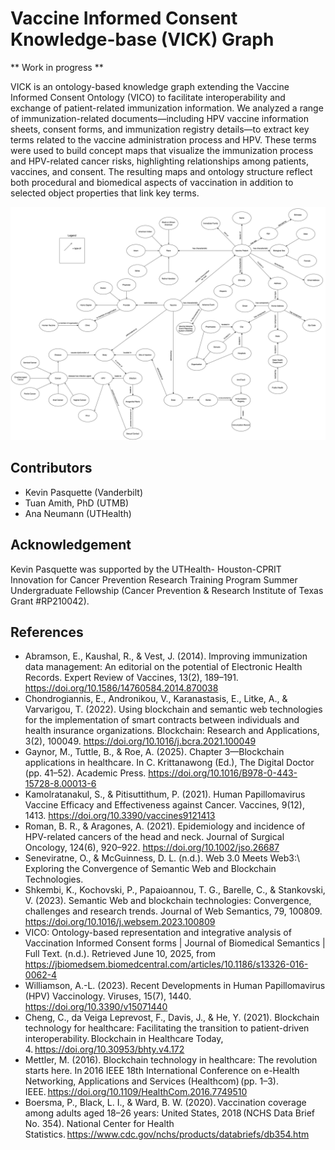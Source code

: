# Vaccine Informed Consent Knowledge-base (VICK) Graph

** Work in progress **

VICK is an ontology-based knowledge graph extending the Vaccine Informed Consent Ontology (VICO) to facilitate interoperability and exchange of patient-related immunization information. We analyzed a range of immunization-related documents—including HPV vaccine information sheets, consent forms, and immunization registry details—to extract key terms related to the vaccine administration process and HPV. These terms were used to build concept maps that visualize the immunization process and HPV-related cancer risks, highlighting relationships among patients, vaccines, and consent. The resulting maps and ontology structure reflect both procedural and biomedical aspects of vaccination in addition to selected object properties that link key terms. 

![CM1](https://github.com/VICK-Blockchain/VICK-KnowledgeGraph/blob/main/vickcm1.jpg)


## Contributors

* Kevin Pasquette (Vanderbilt)
* Tuan Amith, PhD (UTMB)
* Ana Neumann (UTHealth)

## Acknowledgement

Kevin Pasquette was supported by the UTHealth- Houston-CPRIT Innovation for Cancer Prevention Research Training Program Summer Undergraduate Fellowship (Cancer Prevention & Research Institute of Texas Grant #RP210042).

## References
* Abramson, E., Kaushal, R., & Vest, J. (2014). Improving immunization data management: An editorial on the potential of Electronic Health Records. Expert Review of Vaccines, 13(2), 189–191. https://doi.org/10.1586/14760584.2014.870038 <br>
* Chondrogiannis, E., Andronikou, V., Karanastasis, E., Litke, A., & Varvarigou, T. (2022). Using blockchain and semantic web technologies for the implementation of smart contracts between individuals and health insurance organizations. Blockchain: Research and Applications, 3(2), 100049. https://doi.org/10.1016/j.bcra.2021.100049  <br>
* Gaynor, M., Tuttle, B., & Roe, A. (2025). Chapter 3—Blockchain applications in healthcare. In C. Krittanawong (Ed.), The Digital Doctor (pp. 41–52). Academic Press. https://doi.org/10.1016/B978-0-443-15728-8.00013-6 <br>
* Kamolratanakul, S., & Pitisuttithum, P. (2021). Human Papillomavirus Vaccine Efficacy and Effectiveness against Cancer. Vaccines, 9(12), 1413. https://doi.org/10.3390/vaccines9121413 <br>
* Roman, B. R., & Aragones, A. (2021). Epidemiology and incidence of HPV-related cancers of the head and neck. Journal of Surgical Oncology, 124(6), 920–922. https://doi.org/10.1002/jso.26687 <br>
* Seneviratne, O., & McGuinness, D. L. (n.d.). Web 3.0 Meets Web3:\\ Exploring the Convergence of Semantic Web and Blockchain Technologies. <br>
* Shkembi, K., Kochovski, P., Papaioannou, T. G., Barelle, C., & Stankovski, V. (2023). Semantic Web and blockchain technologies: Convergence, challenges and research trends. Journal of Web Semantics, 79, 100809. https://doi.org/10.1016/j.websem.2023.100809 <br>
* VICO: Ontology-based representation and integrative analysis of Vaccination Informed Consent forms | Journal of Biomedical Semantics | Full Text. (n.d.). Retrieved June 10, 2025, from https://jbiomedsem.biomedcentral.com/articles/10.1186/s13326-016-0062-4 <br>
* Williamson, A.-L. (2023). Recent Developments in Human Papillomavirus (HPV) Vaccinology. Viruses, 15(7), 1440. https://doi.org/10.3390/v15071440 <br>
* Cheng, C., da Veiga Leprevost, F., Davis, J., & He, Y. (2021). Blockchain technology for healthcare: Facilitating the transition to patient-driven interoperability. Blockchain in Healthcare Today, 4. https://doi.org/10.30953/bhty.v4.172 <br>
* Mettler, M. (2016). Blockchain technology in healthcare: The revolution starts here. In 2016 IEEE 18th International Conference on e-Health Networking, Applications and Services (Healthcom) (pp. 1–3). IEEE. https://doi.org/10.1109/HealthCom.2016.7749510 <br>
* Boersma, P., Black, L. I., & Ward, B. W. (2020). Vaccination coverage among adults aged 18–26 years: United States, 2018 (NCHS Data Brief No. 354). National Center for Health Statistics. https://www.cdc.gov/nchs/products/databriefs/db354.htm 
